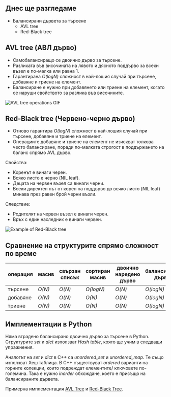 
## Днес ще разгледаме

- Балансирани дървета за търсене
  - AVL tree 
  - Red-Black tree 

## AVL tree (АВЛ дърво)

- Самобалансиращо се двоично дърво за търсене.
- Разликата във височината на лявото и дясното поддърво за всеки възел е по-малка или равна 1.
- Гарантирана *O(logN)* сложност в най-лошия случай при търсене, добавяне и триене на елемент.
- Балансиране е нужно при добавянето или триене на елемент, когато се наруши свойството за разлика във височините.

![AVL tree operations GIF](https://upload.wikimedia.org/wikipedia/commons/f/fd/AVL_Tree_Example.gif)

## Red-Black tree (Червено-черно дърво)

- Отново гарантира *O(logN)* сложност в най-лошия случай при търсене, добавяне и триене на елемент.
- Операциите добавяне и триене на елемент не изискват толкова често балансиране, поради по-малката строгост в поддържането на баланс спрямо AVL дърво.

Свойства:
- Коренът е винаги черен.
- Всяко листо е черно (NIL leaf).
- Децата на червен възел са винаги черни.
- Всеки директен път от корен на поддърво до всяко листо (NIL leaf) минава през равен брой черни възли.

Следствие:
- Родителят на червен възел е винаги черен.
- Връх с един наследник е винаги червен.

![Example of Red-Black tree](https://upload.wikimedia.org/wikipedia/commons/thumb/4/41/Red-black_tree_example_with_NIL.svg/1920px-Red-black_tree_example_with_NIL.svg.png)

## Сравнение на структурите спрямо сложност по време

| операция | масив | свързан списък | сортиран масив | двоично наредено дърво | балансирано дърво |
| --- | --- | --- | --- | --- | --- |
| търсене | *O(N)* | *O(N)* | *O(logN)* |  *O(N)* | *O(logN)* |
| добавяне | *O(N)* | *O(N)* | *O(N)* |  *O(N)* | *O(logN)* |
| триене | *O(N)* | *O(N)* | *O(N)* |  *O(N)* | *O(logN)* |


## Имплементации в Python

Няма вградено балансирано двоично дърво за търсене в Python.
Структурите *set* и *dict* използват *Hash table*, която ще учим в следващи упражнения.

Аналогът на *set* и *dict* в C++ са *unordered_set* и *unordered_map*. Те също използват Хеш таблица. В C++ съществуват *ordered* варианти на горните колекции, които подреждат елементите/ ключовете по-големина. Така е нужно *inorder* обхождане, което е присъщо на балансираните дървета.

Примерна имплементация [AVL Tree](https://github.com/TheAlgorithms/Python/blob/master/data_structures/binary_tree/avl_tree.py) и [Red-Black Tree](https://github.com/TheAlgorithms/Python/blob/master/data_structures/binary_tree/red_black_tree.py).
